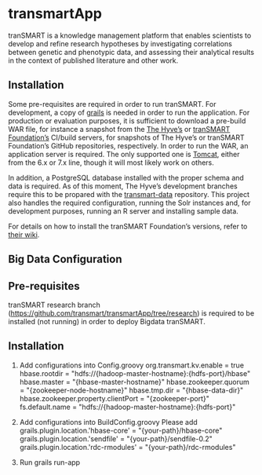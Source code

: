 transmartApp
============

tranSMART is a knowledge management platform that enables scientists to develop
and refine research hypotheses by investigating correlations between genetic and
phenotypic data, and assessing their analytical results in the context of
published literature and other work.

Installation
------------

Some pre-requisites are required in order to run tranSMART. For development,
a copy of [grails][1] is needed in order to run the application. For production
or evaluation purposes, it is sufficient to download a pre-build WAR file, for
instance a snapshot from the [The Hyveʼs][2] or [tranSMART Foundationʼs][3]
CI/build servers, for snapshots of The Hyveʼs or tranSMART Foundationʼs GitHub
repositories, respectively. In order to run the WAR, an application server is
required. The only supported one is [Tomcat][4], either from the 6.x or 7.x
line, though it will most likely work on others.

In addition, a PostgreSQL database installed with the proper schema and data is
required. As of this moment, The Hyveʼs development branches require this to be
propared with the [transmart-data][5] repository. This project also handles
the required configuration, running the Solr instances and, for development
purposes, running an R server and installing sample data.

For details on how to install the tranSMART Foundationʼs versions, refer to
[their wiki][6].


  [1]: http://grails.org/
  [2]: https://ci.ctmtrait.nl/
  [3]: https://ci.transmartfoundation.org/
  [4]: http://tomcat.apache.org/
  [5]: https://github.com/thehyve/transmart-data
  [6]: https://wiki.transmartfoundation.org/
  
  
  

Big Data Configuration
------------

Pre-requisites 
---------
tranSMART research branch (https://github.com/transmart/transmartApp/tree/research) is required to be installed (not running) in order to deploy Bigdata tranSMART.

Installation
---------

1. Add configurations into Config.groovy
org.transmart.kv.enable = true
hbase.rootdir = "hdfs://{hadoop-master-hostname}:{hdfs-port}/hbase"
hbase.master = "{hbase-master-hostname}"
hbase.zookeeper.quorum = "{zookeeper-node-hostname}"
hbase.tmp.dir = "{hbase-data-dir}"
hbase.zookeeper.property.clientPort = "{zookeeper-port}"
fs.default.name = "hdfs://{hadoop-master-hostname}:{hdfs-port}"

2. Add configurations into BuildConfig.groovy
Please add grails.plugin.location.'hbase-core' = "{your-path}/hbase-core"
grails.plugin.location.'sendfile' = "{your-path}/sendfile-0.2"
grails.plugin.location.'rdc-rmodules' = "{your-path}/rdc-rmodules"

3. Run
grails run-app
